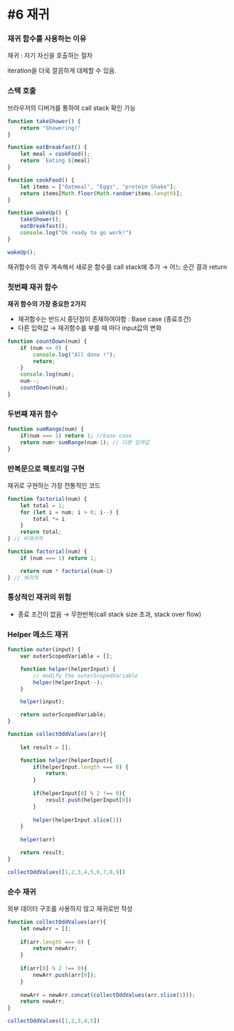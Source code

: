 # #6 재귀

### 재귀 함수를 사용하는 이유

재귀 : 자기 자신을 호출하는 절차

iteration을 더욱 깔끔하게 대체할 수 있음.

### 스택 호출

브라우저의 디버거를 통하여 call stack 확인 가능

```jsx
function takeShower() {
    return "Showering!"
}

function eatBreakfast() {
    let meal = cookFood();
    return `Eating ${meal}`
}

function cookFood() {
    let items = ["Oatmeal", "Eggs", "protein Shake"];
    return items[Math.floor(Math.random*items.length)];
}

function wakeUp() {
    takeShower();
    eatBreakfast();
    console.log("Ok ready to go work!")
}

wakeUp();
```

재귀함수의 경우 계속해서 새로운 함수를 call stack에 추가 → 어느 순간 결과 return

### 첫번째 재귀 함수

**재귀 함수의 가장 중요한 2가지**

- 재귀함수는 반드시 중단점이 존재하여야함 : Base case (종료조건)
- 다른 입력값 → 재귀함수를 부를 때 마다 input값의 변화

```jsx
function countDown(num) {
    if (num <= 0) {
        console.log("All done !");
        return;
    }
    console.log(num);
    num--;
    countDown(num);
}
```

### 두번째 재귀 함수

```jsx
function sumRange(num) {
    if(num === 1) return 1; //base case
    return num+ sumRange(num-1); // 다른 입력값
}
```

### 반복문으로 팩토리얼 구현

재귀로 구현하는 가장 전통적인 코드

```jsx
function factorial(num) {
    let total = 1;
    for (let i = num; i > 0; i--) {
        total *= i
    }
    return total;
} // 비재귀적
```

```jsx
function factorial(num) {
    if (num === 1) return 1;

    return num * factorial(num-1)
} // 재귀적
```

### 통상적인 재귀의 위험

- 종료 조건이 없음 → 무한반복(call stack size 초과, stack over flow)

### Helper 메소드 재귀

```jsx
function outer(input) {
    var outerScopedVariable = [];

    function helper(helperInput) {
        // modify the outerScopedVariable
        helper(helperInput--);
    }

    helper(input);

    return outerScopedVariable;
}
```

```jsx
function collectOddValues(arr){
    
    let result = [];

    function helper(helperInput){
        if(helperInput.length === 0) {
            return;
        }
        
        if(helperInput[0] % 2 !== 0){
            result.push(helperInput[0])
        }
        
        helper(helperInput.slice(1))
    }
    
    helper(arr)

    return result;
}

collectOddValues([1,2,3,4,5,6,7,8,9])
```

### 순수 재귀

외부 데이터 구조를 사용하지 않고 재귀로만 작성

```jsx
function collectOddValues(arr){
    let newArr = [];
    
    if(arr.length === 0) {
        return newArr;
    }
        
    if(arr[0] % 2 !== 0){
        newArr.push(arr[0]);
    }
        
    newArr = newArr.concat(collectOddValues(arr.slice(1)));
    return newArr;
}

collectOddValues([1,2,3,4,5])
```